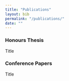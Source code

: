 ```yaml
---
title: "Publications"
layout: bib
permalink: "/publications/"
date: ""
---
```


### Honours Thesis

Title

### Conference Papers

Title
